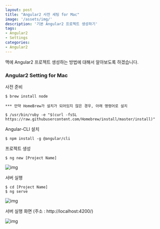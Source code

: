 ```yaml
---
layout: post
title: "Angular2 사전 세팅 for Mac"
image: '/assets/img/'
description: '기본 Angular2 프로젝트 생성하기'
tags:
- Angular2
- Settings
categories:
- Angular2
---
```


맥에 Angular2 프로젝트 생성하는 방법에 대해서 알아보도록 하겠습니다.

### Angular2 Setting for Mac

사전 준비

```
$ brew install node
```

```
*** 만약 HomeBrew가 설치가 되어있지 않은 경우, 아래 명령어로 설치

$ /usr/bin/ruby -e "$(curl -fsSL https://raw.githubusercontent.com/Homebrew/install/master/install)"
```

Angular-CLI 설치

```
$ npm install -g @angular/cli
```

프로젝트 생성

```
$ ng new [Project Name]
```

![img](https://cdn-images-1.medium.com/max/800/1*hirqpA-maYydhQvTgNQtBQ.png)


서버 실행

```
$ cd [Project Name]
$ ng serve
```

![img](https://cdn-images-1.medium.com/max/1400/1*Revtmo_ZZ5G_t2prsny5ag.png)

서버 실행 화면 (주소 : http://localhost:4200/)

![img](https://cdn-images-1.medium.com/max/1200/1*3oiNSQIk87dkCEbg42iU8Q.png)

